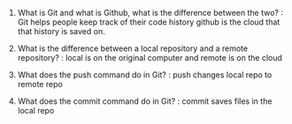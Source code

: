1. What is Git and what is Github, what is the difference between the two?
: Git helps people keep track of their code history github is the cloud that that history is saved on.

2. What is the difference between a local repository and a remote repository?
: local is on the original computer and remote is on the cloud

3. What does the push command do in Git?
: push changes local repo to remote repo

4. What does the commit command do in Git?
: commit saves files in the local repo
